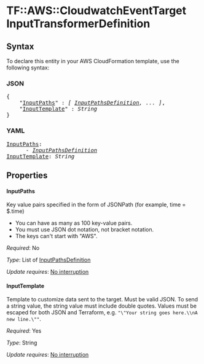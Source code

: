# TF::AWS::CloudwatchEventTarget InputTransformerDefinition

## Syntax

To declare this entity in your AWS CloudFormation template, use the following syntax:

### JSON

<pre>
{
    "<a href="#inputpaths" title="InputPaths">InputPaths</a>" : <i>[ <a href="inputpathsdefinition.md">InputPathsDefinition</a>, ... ]</i>,
    "<a href="#inputtemplate" title="InputTemplate">InputTemplate</a>" : <i>String</i>
}
</pre>

### YAML

<pre>
<a href="#inputpaths" title="InputPaths">InputPaths</a>: <i>
      - <a href="inputpathsdefinition.md">InputPathsDefinition</a></i>
<a href="#inputtemplate" title="InputTemplate">InputTemplate</a>: <i>String</i>
</pre>

## Properties

#### InputPaths

Key value pairs specified in the form of JSONPath (for example, time = $.time)
* You can have as many as 100 key-value pairs.
* You must use JSON dot notation, not bracket notation.
* The keys can't start with "AWS".

_Required_: No

_Type_: List of <a href="inputpathsdefinition.md">InputPathsDefinition</a>

_Update requires_: [No interruption](https://docs.aws.amazon.com/AWSCloudFormation/latest/UserGuide/using-cfn-updating-stacks-update-behaviors.html#update-no-interrupt)

#### InputTemplate

Template to customize data sent to the target. Must be valid JSON. To send a string value, the string value must include double quotes. Values must be escaped for both JSON and Terraform, e.g. `"\"Your string goes here.\\nA new line.\""`.

_Required_: Yes

_Type_: String

_Update requires_: [No interruption](https://docs.aws.amazon.com/AWSCloudFormation/latest/UserGuide/using-cfn-updating-stacks-update-behaviors.html#update-no-interrupt)

